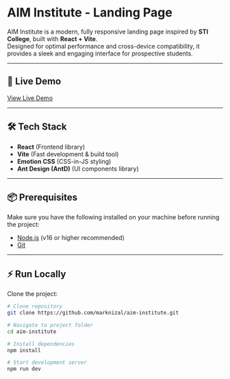 # AIM Institute - Landing Page

AIM Institute is a modern, fully responsive landing page inspired by **STI College**, built with **React + Vite**.  
Designed for optimal performance and cross-device compatibility, it provides a sleek and engaging interface for prospective students.

---

## 🚀 Live Demo
[View Live Demo](https://aim-institute.vercel.app/)

---

## 🛠️ Tech Stack
- **React** (Frontend library)  
- **Vite** (Fast development & build tool)  
- **Emotion CSS** (CSS-in-JS styling)  
- **Ant Design (AntD)** (UI components library)

---

## 📦 Prerequisites
Make sure you have the following installed on your machine before running the project:
- [Node.js](https://nodejs.org/) (v16 or higher recommended)  
- [Git](https://git-scm.com/)  

---

## ⚡ Run Locally
Clone the project:

```bash
# Clone repository
git clone https://github.com/marknizal/aim-institute.git

# Navigate to project folder
cd aim-institute

# Install dependencies
npm install

# Start development server
npm run dev
